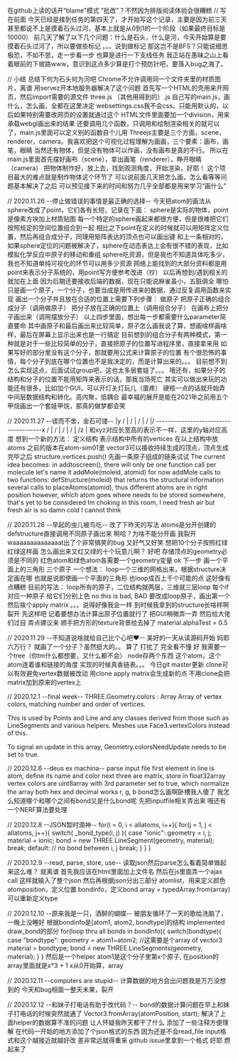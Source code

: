 在github上读的话开“blame"模式 “批改”？不然因为排版阅读体验会很糟糕
// 写在前面
今天已经是接到任务的第四天了，才开始写这个记录，主要是因为前三天甚至都说不上是摸着石头过河，基本上就是从0到1的一个阶段（如果最终目标是10000）
前几天了解了以下几个问题：什么是石头，什么是河，今天开始算是要摸着石头过河了，所以要做些标记
。。。说到做标记 那这岂不是BFS？只能说细思极恐，不如不思，走一步看一步
也算是进行一下支线任务
我正站在愚昧之山上看着眼前的下坡路www，意识到这点多少算是打个预防针吧，要落入bug之海了。

// 小结
总结下何为石头何为河吧
Chrome不允许调用同一个文件夹里的材质图片，离谱
用servez开本地服务器解决了这个问题
首先写一个HTML的壳用来开网页，然后import需要的源文件
    three.js
    （其他用得到的）.js
    自己写的main.js，画什么，怎么画，全都在这里决定
    websettings.css我不会css，只能用默认的，以后如果特别需要改网页的设置就通过这个
HTML文件里面要加一个division，用来承载webgl画出来的结果
还要调用几个函数，只调用和绘制渲染相关的就可以了，main.js里面可以定义别的函数自个儿用
Threejs主要是三个方面，scene，renderer，camera。我喜欢把这个可视化过程理解为画画，三个要素：画布，画笔，眼睛
当然还有物体，但是没有物体可以作画，没有画布是真的不行。
所以在main.js里面首先摆好画布（scene），拿出画笔（renderer），睁开眼睛（camera）
把物体制作好，放上去，找到观测角度，开始渲染，好耶！
这个项目最大的难点就是制作物体这个环节了
可以说前面几天把怎么画，怎么看等等问题基本解决了之后
可以预见接下来的时间和努力几乎全部都是用来学习“画什么”

// 2020.11.26 --停止做错误的事情是最正确的选择--
今天把atom的画法从sphere改成了point，它们各有长短，记录在下面：
    sphere是实际的物体，point是像素方块加上材质贴图
    每一个特定的sphere画起来都很方便，但是很难把它们按照规定的空间位置组合到一起
    相比之下point在定义的时候就可以用矩阵定义位置，然后再组合成分子，同理用矩阵表达的顶点也可以画出键
    和上一条相对的，如果sphere定位的问题被解决了，sphere在动态表达上会有很不错的表现，比如模拟化学反应中原子的移动和重组
    sphere吃资源，但是我也不知道具体吃多少，我也不知道单纯可视化的环节可以用多少资源
    网络上能找到的大部分资料都是用point来表示分子系统的，用point写方便参考改进（抄）
以后再想到/遇到相关的就加在上面
因为后期还要接收后端的数据，现在只能说麻雀虽小，五脏俱全
哪怕只是画一个原子，一个分子，也要当成是用传进来的数据，通过反复调用函数来实现
画出一个分子并且放在合适的位置上需要下列步骤：
    做原子
    把原子正确的组合成分子（调用做原子）
    把分子放在正确的位置上（调用组合分子）
    在画布上把分子画出来（调用摆放分子）
以上四步里面，想出每一步都需要什么parameter简直要命
其中画原子和最后画出来比较简单，原子怎么画我说了算，想画啥样画啥样，最后在屏幕上显示出来也是一行搞定
目前想到的组合分子有两种模式，第一种就是对于一些比较简单的分子，直接把原子的位置写进程序里，直接拿来用
如果写好的部分里没有这个分子，那就要用公式来计算原子的位置
有个很恐怖的事情，每个分子到底在哪个位置也不是我决定的，而是计算出来的。。。
目前想不到怎么实现这点，后面试试group吧，这也太多层套娃了。。。
哦还有，如果分子的结构和分子的位置不能用矩阵来表示的话，那我当场死亡
其实可以做出来玩的功能还有很多，比如加个GUI，可以开灯关灯玩儿（蛋疼）
硬核一点的话就开始弄中间层数据结构和转化。高内聚，低耦合
最幸福的展开是能在2021年之前用五个甲烷画出一个套娃甲烷，那真的做梦都会笑

// 2020.11.27 --锲而不舍，金石可镂--
                |y           /
                |         /
                |      /
                |   /
                |/
--------------------------------------x
             /  |
          /     |
       /        |
    /           |
 /z             |
和xyz对应长宽高的表示不一样，这里的y轴对应高度
想到一个新的方法：
    定义结构 表示结构中所有的vertices
    在以上结构中放atoms
之前的版本在atom-sim01里
vector3可以接收持续生成的顶点，顶点生成完毕之后
structure.vertices.push()
先画一条原子组成的链条试试
The current idea becomes:
    in addtoscreen(), there will only be one function call per molecule
    let's name it addMole(moleid, atomid) for now
    addMole calls to two functions:
        defStructure(moleid) that returns the structural information
        several calls to placeAtoms(atomid), thus different atoms are in right position
    however, which atom goes where needs to be stored somewhere, that's yet to be considered
Im choking in this room, I need fresh air but fresh air is so damn cold
I cannot think

// 2020.11.28 --早起的虫儿被鸟吃--
改了下昨天的写法
atoms是分开创建的
defstructure直接调用不同原子画出来
啊哈？为啥不能分开画 我裂开
waaaaaaaaaaaaaat出了个非常搞笑的bug
又好气又好笑 想把10个分子按照红绿红绿这样画 怎么画出来又红又绿的十个玩意儿啊？
好吧 存储顶点的geometry必须是不同的 红色atom和绿色atom各需要一个geometry变量
ok 下一步 画一个平面上的三角形 三个原子
一个想法：
    loop一个三维的网格出来，根据structure决定画在哪
    也就是说即使画一个平面的三角形 也loop成百上千个可能的点
这好像有点糟糕
目前的写法：
    loop所有的原子，二位结构就两层，三维就三层loop
    每个if对应一种原子 给它们分别上色
no this is bad, BAD
要改成loop原子，画出第一个 然后挨个apply matrix
。。。说得好像我会一样
到时候我拿到的structure长啥样啊 裂开
先这样吧 记着要想办法计算出原子位置就行了
把GUI稍微弄一弄 然后给大佬们过目 弄点建议来
顺手把方形的texture背景给去掉了 material.alphaTest = 0.5

// 2020.11.29 --不知道说啥就给自己比个心吧❤--
美好的一天从读源码开始
妈耶 六万行？
就画了一个分子？虽然挺大的。。
算了 打扰了 完全看不懂
好 我需要一个tree（你tm什么都想要，又什么都不会）
node存两个东西 这个atom，这个atom连着谁和链接的角度
实现的时候真香链表。。。
今日git master更新
clone可以有效避免vertex数据被改动 用clone apply matrix会生成新的点
不用clone会把matrix加到原来的vertex上

// 2020.12.1 --final week--
THREE.Geometry.colors : Array
Array of vertex colors, matching number and order of vertices.

This is used by Points and Line and any classes derived from those such as LineSegments and various helpers. Meshes use Face3.vertexColors instead of this.

To signal an update in this array, Geometry.colorsNeedUpdate needs to be set to true.

// 2020.12.6 --deus ex machina--
parse input file
first element in line is atom, define its name and color
next three are matrix, store in float32array
vertex colors are uint8array with 3rd parameter set to true, which normalize the array
both hex and decimal works r, g, b
bond怎么画啊卧槽我人傻了
我怎么知道哪个和哪个之间有bond又是什么bond呢
先把inputfile相关弄出来
哦还有一个NERF算法要处理

// 2020.12.8 --JSON暂时滴神--
for(i = 0, i < allatoms, i++){
    for(j = 1, j < allatoms, j++){
        switch( _bond_type(i, j) ){
            case "ionic":
                geometry = i, j;
                material = ionic;
                bond = new THREE.LineSegment(geometry, material);
                break;
            default:
            // no bond between i, j
            break;
        }
    }
}

// 2020.12.9 --read, parse, store, use--
读取json然后parse怎么看着简单做起来这么难？
就离谱
首先我应该在html里面加上文件名
然后在js里面弄一个ajax call 这样就输入了整个json
然后再根据json分出三部分
atomlist，用来定义颜色
atomposition，定义位置
bondinfo，定义bond
array = typedArray.from(array)可以重新定义type

// 2020.12.10 --原来我是一只，酒醉的蝴蝶--
被朋友循环了一天的歌给洗脑了，一晚上没睡好
根据bondinfo是[atom1, atom2, bondtype]的结构 implemented draw_bond的部分
for(loop thru all bonds in bondInfo){
    switch(bondtype){
        case "bondtype":
            geometry = atom1~atom2; //这需要是个array of vector3
            material = bondtype;
            bond = new THREE.LineSegments(geometry, material);
    }
}
然后是一个helper 
atom1是这个分子里第x个原子, 在position的array里面就是x*3 + 1
x从0开始算，array

// 2020.12.11 --computers are stupid--
计算数据的地方会出问题我是万万没想到的
今天和bug相面一整天未果，裂开

// 2020.12.12 --和妹子打电话有助于改代码？--
bond的数据计算问题在早上和妹子打电话的时候突然就通了
Vector3.fromArray(atomPosition, start);
解决了上面helper的数据算不准的问题
让人怀疑我昨天都干了什么
添加了一些注释方便理解
在代码一开始的地方添加了个json格式的东西
因为还是不会read_file
input格式和这个越接近就越好改
差非常远就得重来
github issue里拿到一个格式 好耶 燃起来了
